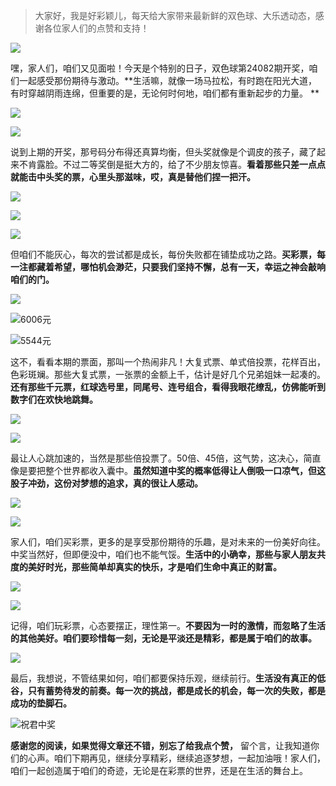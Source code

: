 > 大家好，我是好彩颖儿，每天给大家带来最新鲜的双色球、大乐透动态，感谢各位家人们的点赞和支持！


![](https://cdn.jsdelivr.net/gh/wangwenjie1314/PicCDN/2024-7-11/1720660897499-image.png)

嘿，家人们，咱们又见面啦！今天是个特别的日子，双色球第24082期开奖，咱们一起感受那份期待与激动。**生活嘛，就像一场马拉松，有时跑在阳光大道，有时穿越阴雨连绵，但重要的是，无论何时何地，咱们都有重新起步的力量。
**


![](https://cdn.jsdelivr.net/gh/wangwenjie1314/PicCDN/2024-7-18/1721293153622-image.png)


![](https://cdn.jsdelivr.net/gh/wangwenjie1314/PicCDN/2024-7-18/1721293158837-image.png)





说到上期的开奖，那号码分布得还真算均衡，但头奖就像是个调皮的孩子，藏了起来不肯露脸。不过二等奖倒是挺大方的，给了不少朋友惊喜。**看着那些只差一点点就能击中头奖的票，心里头那滋味，哎，真是替他们捏一把汗。**


![](https://cdn.jsdelivr.net/gh/wangwenjie1314/PicCDN/2024-7-18/1721293177154-image.png)


![](https://cdn.jsdelivr.net/gh/wangwenjie1314/PicCDN/2024-7-18/1721293182654-image.png)


![](https://cdn.jsdelivr.net/gh/wangwenjie1314/PicCDN/2024-7-18/1721293188932-image.png)


但咱们不能灰心，每次的尝试都是成长，每份失败都在铺垫成功之路。**买彩票，每一注都藏着希望，哪怕机会渺茫，只要我们坚持不懈，总有一天，幸运之神会敲响咱们的门。**

![](https://cdn.jsdelivr.net/gh/wangwenjie1314/PicCDN/2024-7-18/1721292630893-image.png)


![6006元](https://cdn.jsdelivr.net/gh/wangwenjie1314/PicCDN/2024-7-18/1721293249463-image.png)


![5544元](https://cdn.jsdelivr.net/gh/wangwenjie1314/PicCDN/2024-7-18/1721293290081-image.png)



这不，看看本期的票面，那叫一个热闹非凡！大复式票、单式倍投票，花样百出，色彩斑斓。那些大复式票，一张票的金额上千，估计是好几个兄弟姐妹一起凑的。**还有那些千元票，红球选号里，同尾号、连号组合，看得我眼花缭乱，仿佛能听到数字们在欢快地跳舞。**


![](https://cdn.jsdelivr.net/gh/wangwenjie1314/PicCDN/2024-7-18/1721293372487-image.png)


![](https://cdn.jsdelivr.net/gh/wangwenjie1314/PicCDN/2024-7-18/1721293425107-image.png)



最让人心跳加速的，当然是那些倍投票了。50倍、45倍，这气势，这决心，简直像是要把整个世界都收入囊中。**虽然知道中奖的概率低得让人倒吸一口凉气，但这股子冲劲，这份对梦想的追求，真的很让人感动。**


![](https://cdn.jsdelivr.net/gh/wangwenjie1314/PicCDN/2024-7-18/1721293472197-image.png)


![](https://cdn.jsdelivr.net/gh/wangwenjie1314/PicCDN/2024-7-18/1721293516421-image.png)


家人们，咱们买彩票，更多的是享受那份期待的乐趣，是对未来的一份美好向往。中奖当然好，但即便没中，咱们也不能气馁。**生活中的小确幸，那些与家人朋友共度的美好时光，那些简单却真实的快乐，才是咱们生命中真正的财富。**


![](https://cdn.jsdelivr.net/gh/wangwenjie1314/PicCDN/2024-7-18/1721293541721-image.png)


![](https://cdn.jsdelivr.net/gh/wangwenjie1314/PicCDN/2024-7-18/1721293564794-image.png)



记得，咱们玩彩票，心态要摆正，理性第一。**不要因为一时的激情，而忽略了生活的其他美好。咱们要珍惜每一刻，无论是平淡还是精彩，都是属于咱们的故事。**


![](https://cdn.jsdelivr.net/gh/wangwenjie1314/PicCDN/2024-7-18/1721293596597-image.png)


最后，我想说，不管结果如何，咱们都要保持乐观，继续前行。**生活没有真正的低谷，只有蓄势待发的前奏。每一次的挑战，都是成长的机会，每一次的失败，都是成功的垫脚石。**


![祝君中奖](https://cdn.jsdelivr.net/gh/wangwenjie1314/PicCDN/2024-7-18/1721293642002-image.png)


**感谢您的阅读，如果觉得文章还不错，别忘了给我点个赞，** 留个言，让我知道你们的心声。咱们下期再见，继续分享精彩，继续追逐梦想，一起加油哦！家人们，咱们一起创造属于咱们的奇迹，无论是在彩票的世界，还是在生活的舞台上。